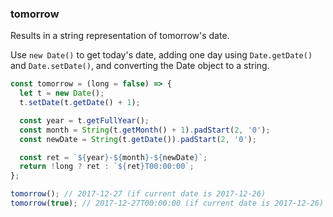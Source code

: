 ### tomorrow

Results in a string representation of tomorrow's date.

Use `new Date()` to get today's date, adding one day using `Date.getDate()` and `Date.setDate()`, and converting the Date object to a string.

```js
const tomorrow = (long = false) => {
  let t = new Date();
  t.setDate(t.getDate() + 1);

  const year = t.getFullYear();
  const month = String(t.getMonth() + 1).padStart(2, '0');
  const newDate = String(t.getDate()).padStart(2, '0');

  const ret = `${year}-${month}-${newDate}`;
  return !long ? ret : `${ret}T00:00:00`;
};
```

```js
tomorrow(); // 2017-12-27 (if current date is 2017-12-26)
tomorrow(true); // 2017-12-27T00:00:00 (if current date is 2017-12-26)
```
